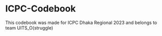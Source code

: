 # ICPC-Codebook
This codebook was made for ICPC Dhaka Regional 2023 and belongs to team UITS_O(struggle) 

[](https://github.com/Salf1-Sabit/ICPC-Codebook/blob/main/UITS_O(struggle)%20ICPC%202023%20Codebook.pdf)

